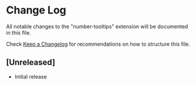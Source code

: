 # Change Log

All notable changes to the "number-tooltips" extension will be documented in this file.

Check [Keep a Changelog](http://keepachangelog.com/) for recommendations on how to structure this file.

## [Unreleased]

- Initial release